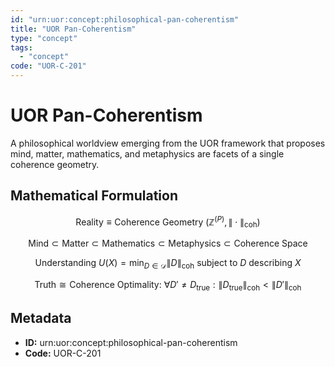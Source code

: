 ```yaml
---
id: "urn:uor:concept:philosophical-pan-coherentism"
title: "UOR Pan-Coherentism"
type: "concept"
tags:
  - "concept"
code: "UOR-C-201"
---
```


# UOR Pan-Coherentism

A philosophical worldview emerging from the UOR framework that proposes mind, matter, mathematics, and metaphysics are facets of a single coherence geometry.

## Mathematical Formulation

$$
\text{Reality} \equiv \text{Coherence Geometry } (\mathbb{Z}^{(P)}, \| \cdot \|_{\text{coh}})
$$

$$
\text{Mind} \subset \text{Matter} \subset \text{Mathematics} \subset \text{Metaphysics} \subset \text{Coherence Space}
$$

$$
\text{Understanding } U(X) = \min_{D \in \mathcal{D}} \| D \|_{\text{coh}} \text{ subject to } D \text{ describing } X
$$

$$
\text{Truth} \cong \text{Coherence Optimality: } \forall D' \neq D_{\text{true}}: \| D_{\text{true}} \|_{\text{coh}} < \| D' \|_{\text{coh}}
$$

## Metadata

- **ID:** urn:uor:concept:philosophical-pan-coherentism
- **Code:** UOR-C-201
